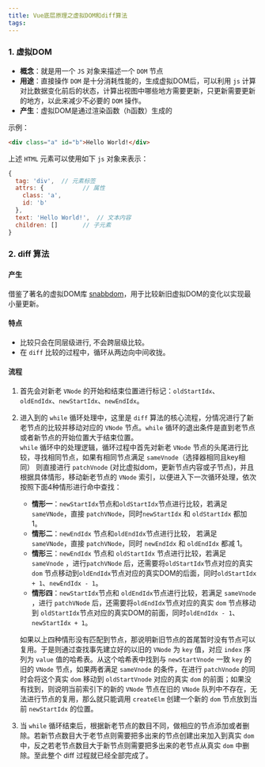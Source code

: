 ```yaml
---
title: Vue底层原理之虚拟DOM和diff算法
tags:
---
```


### 1. 虚拟DOM
- **概念**：就是用一个 `JS` 对象来描述一个 `DOM` 节点
- **用途**：直接操作 `DOM` 是十分消耗性能的，生成虚拟DOM后，可以利用 `js` 计算对比数据变化前后的状态，计算出视图中哪些地方需要更新，只更新需要更新的地方，以此来减少不必要的 `DOM` 操作。
- **产生**：虚拟DOM是通过渲染函数（h函数）生成的

示例：
```html
<div class="a" id="b">Hello World!</div>
```
上述 `HTML` 元素可以使用如下 `js` 对象来表示：
```js
{
  tag: 'div',  // 元素标签
  attrs: {           // 属性
    class: 'a',
    id: 'b'
  },
  text: 'Hello World!',  // 文本内容
  children: []       // 子元素
}
```

### 2. diff 算法
#### 产生
借鉴了著名的虚拟DOM库 [snabbdom](https://github.com/snabbdom/snabbdom)，用于比较新旧虚拟DOM的变化以实现最小量更新。
#### 特点  
- 比较只会在同层级进行, 不会跨层级比较。
- 在 `diff` 比较的过程中，循环从两边向中间收拢。

#### 流程
1. 首先会对新老 `VNode` 的开始和结束位置进行标记：`oldStartIdx`、`oldEndIdx`、`newStartIdx`、`newEndIdx`。
2. 进入到的 `while` 循环处理中，这里是 `diff` 算法的核心流程，分情况进行了新老节点的比较并移动对应的 `VNode` 节点。`while` 循环的退出条件是直到老节点或者新节点的开始位置大于结束位置。  
`while` 循环中的处理逻辑，循环过程中首先对新老 `VNode` 节点的头尾进行比较，寻找相同节点，如果有相同节点满足 `sameVnode`（选择器相同且key相同） 则直接进行 `patchVnode` (对比虚拟dom，更新节点内容或子节点)，并且根据具体情形，移动新老节点的 `VNode` 索引，以便进入下一次循环处理，依次按照下面4种情形进行命中查找：
   - **情形一**：`newStartIdx`节点和`oldStartIdx`节点进行比较，若满足 `sameVNode`，直接 `patchVNode`，同时`newStartIdx` 和 `oldStartIdx` 都加 1。
   - **情形二**：`newEndIdx` 节点和`oldEndIdx`节点进行比较， 若满足 `sameVNode`，直接 `patchVNode`，同时 `newEndIdx` 和 `oldEndIdx` 都减 1。
   - **情形三**：`newEndIdx` 节点和 `oldStartIdx` 节点进行比较，若满足 `sameVnode` ，进行`patchVNode` 后，还需要将`oldStartIdx`节点对应的真实 `dom` 节点移动到`oldEndIdx`节点对应的真实DOM的后面，同时`oldStartIdx + 1`、`newEndIdx - 1`。
   - **情形四**：`newStartIdx`节点和 `oldEndIdx`节点进行比较，若满足 `sameVnode` ，进行 `patchVNode` 后，还需要将`oldEndIdx`节点对应的真实 `dom` 节点移动到 `oldStartIdx`节点对应的真实DOM的前面，同时`oldEndIdx - 1`、 `newStartIdx + 1`。  

   如果以上四种情形没有匹配到节点，那说明新旧节点的首尾暂时没有节点可以复用。于是则通过查找事先建立好的以旧的 `VNode` 为 `key` 值，对应 `index` 序列为 `value` 值的哈希表。从这个哈希表中找到与 `newStartVnode` 一致 `key` 的旧的 `VNode` 节点，如果两者满足 `sameVnode` 的条件，在进行 `patchVnode` 的同时会将这个真实 `dom` 移动到 `oldStartVnode` 对应的真实 `dom` 的前面；如果没有找到，则说明当前索引下的新的 `VNode` 节点在旧的 `VNode` 队列中不存在，无法进行节点的复用，那么就只能调用 `createElm` 创建一个新的 `dom` 节点放到当前 `newStartIdx` 的位置。
   
1. 当 `while` 循环结束后，根据新老节点的数目不同，做相应的节点添加或者删除。若新节点数目大于老节点则需要把多出来的节点创建出来加入到真实 `dom` 中，反之若老节点数目大于新节点则需要把多出来的老节点从真实 `dom` 中删除。至此整个 diff 过程就已经全部完成了。